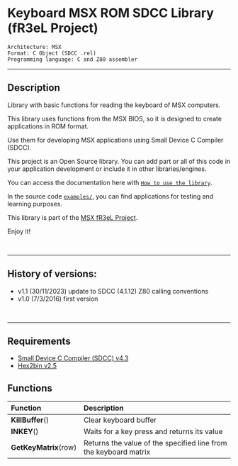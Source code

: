 # Keyboard MSX ROM SDCC Library (fR3eL Project)

```
Architecture: MSX
Format: C Object (SDCC .rel)
Programming language: C and Z80 assembler
```

---

## Description

Library with basic functions for reading the keyboard of MSX computers.

This library uses functions from the MSX BIOS, so it is designed to create applications in ROM format.
  
Use them for developing MSX applications using Small Device C Compiler (SDCC).

This project is an Open Source library. 
You can add part or all of this code in your application development or include it in other libraries/engines.

You can access the documentation here with [`How to use the library`](docs/HOWTO.md).

In the source code [`examples/`](examples/), you can find applications for testing and learning purposes.

This library is part of the [MSX fR3eL Project](https://github.com/mvac7/SDCC_MSX_fR3eL).

Enjoy it!

<br/>

---

## History of versions:

- v1.1 (30/11/2023) update to SDCC (4.1.12) Z80 calling conventions
- v1.0 (7/3/2016) first version

<br/>

---

## Requirements

- [Small Device C Compiler (SDCC) v4.3](http://sdcc.sourceforge.net/)
- [Hex2bin v2.5](http://hex2bin.sourceforge.net/)


## Functions

| Function | Description |
| :---     | :---        |
| **KillBuffer**() | Clear keyboard buffer |
| **INKEY**() | Waits for a key press and returns its value |
| **GetKeyMatrix**(row) | Returns the value of the specified line from the keyboard matrix |
